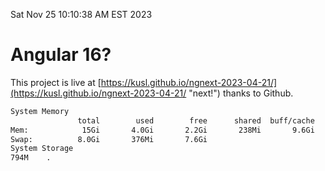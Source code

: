 Sat Nov 25 10:10:38 AM EST 2023

# Angular 16?


This project is live at [https://kusl.github.io/ngnext-2023-04-21/](https://kusl.github.io/ngnext-2023-04-21/ "next!") thanks to Github.

```bash
System Memory
               total        used        free      shared  buff/cache   available
Mem:            15Gi       4.0Gi       2.2Gi       238Mi       9.6Gi        11Gi
Swap:          8.0Gi       376Mi       7.6Gi
System Storage
794M	.
